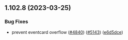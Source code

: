 ## 1.102.8 (2023-03-25)


### Bug Fixes

* prevent eventcard overflow ([#4840](https://github.com/EddieHubCommunity/LinkFree/issues/4840)) ([#5143](https://github.com/EddieHubCommunity/LinkFree/issues/5143)) ([e6d5dce](https://github.com/EddieHubCommunity/LinkFree/commit/e6d5dce857e26c40838f4524f0a1b6552138b88e))



